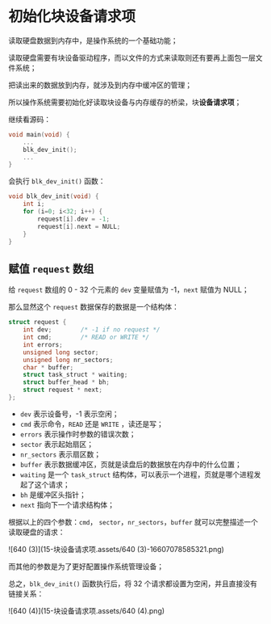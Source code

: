 # 初始化块设备请求项

读取硬盘数据到内存中，是操作系统的一个基础功能；

读取硬盘需要有块设备驱动程序，而以文件的方式来读取则还有要再上面包一层文件系统；

把读出来的数据放到内存，就涉及到内存中缓冲区的管理；

所以操作系统需要初始化好读取块设备与内存缓存的桥梁，块**设备请求项**；

继续看源码：

````c
void main(void) {
    ...
    blk_dev_init();
    ...
}
````

会执行 `blk_dev_init()` 函数：

````c
void blk_dev_init(void) {
    int i;
    for (i=0; i<32; i++) {
        request[i].dev = -1;
        request[i].next = NULL;
    }
}
````

## 赋值 `request` 数组

给 `request` 数组的 0 - 32 个元素的 `dev` 变量赋值为 -1，`next` 赋值为 NULL；

那么显然这个 `request` 数据保存的数据是一个结构体：

````c
struct request {
    int dev;        /* -1 if no request */
    int cmd;        /* READ or WRITE */
    int errors;
    unsigned long sector;
    unsigned long nr_sectors;
    char * buffer;
    struct task_struct * waiting;
    struct buffer_head * bh;
    struct request * next;
};
````

- `dev` 表示设备号，-1 表示空闲；
- `cmd` 表示命令，`READ` 还是 `WRITE` ，读还是写；
- `errors` 表示操作时参数的错误次数；
- `sector` 表示起始扇区；
- `nr_sectors` 表示扇区数；
- `buffer` 表示数据缓冲区，页就是读盘后的数据放在内存中的什么位置；
- `waiting` 是一个 `task_struct` 结构体，可以表示一个进程，页就是哪个进程发起了这个请求；
- `bh` 是缓冲区头指针；
- `next` 指向下一个请求结构体；

根据以上的四个参数：`cmd`， `sector`，`nr_sectors`，`buffer` 就可以完整描述一个读取硬盘的请求：

![640 (3)](15-块设备请求项.assets/640 (3)-16607078585321.png)

而其他的参数是为了更好配置操作系统管理设备；

总之，`blk_dev_init()` 函数执行后，将 32 个请求都设置为空闲，并且直接没有链接关系：

![640 (4)](15-块设备请求项.assets/640 (4).png)
